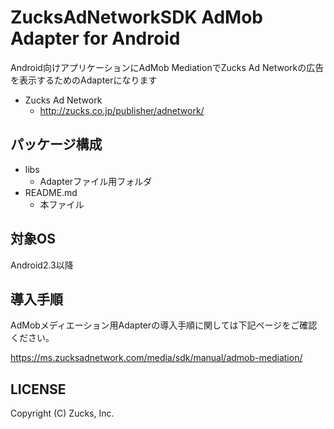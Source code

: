 

ZucksAdNetworkSDK AdMob Adapter for Android
=====================

Android向けアプリケーションにAdMob MediationでZucks Ad Networkの広告を表示するためのAdapterになります

* Zucks Ad Network
  * http://zucks.co.jp/publisher/adnetwork/

## パッケージ構成

* libs
  * Adapterファイル用フォルダ
* README.md
  * 本ファイル

## 対象OS

Android2.3以降

## 導入手順

AdMobメディエーション用Adapterの導入手順に関しては下記ページをご確認ください。

https://ms.zucksadnetwork.com/media/sdk/manual/admob-mediation/

## LICENSE

Copyright (C) Zucks, Inc.
